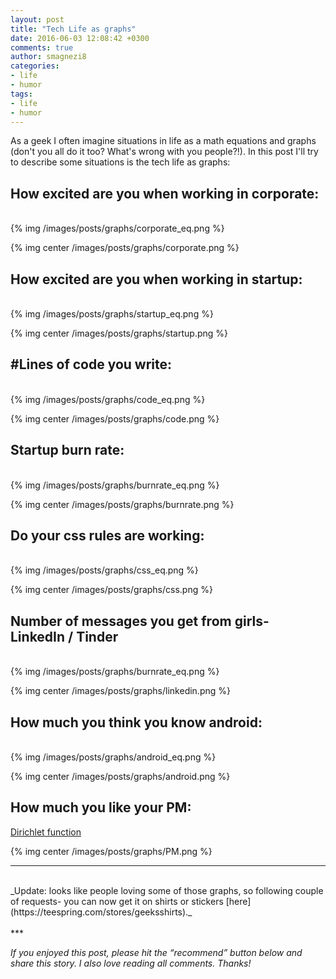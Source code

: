 ```yaml
---
layout: post
title: "Tech Life as graphs"
date: 2016-06-03 12:08:42 +0300
comments: true
author: smagnezi8
categories:
- life
- humor
tags:
- life
- humor
---
```


As a geek I often imagine situations in life as a math equations and graphs (don't you all do it too? What's wrong with you people?!). In this post I'll try to describe some situations is the tech life as graphs:
<!-- more -->


## How excited are you when working in corporate:
<br>
{% img /images/posts/graphs/corporate_eq.png %}

{% img center /images/posts/graphs/corporate.png %}


## How excited are you when working in startup:
<br>
{% img /images/posts/graphs/startup_eq.png %}

{% img center /images/posts/graphs/startup.png %}


## #Lines of code you write:
<br>
{% img /images/posts/graphs/code_eq.png %}

{% img center /images/posts/graphs/code.png %}


## Startup burn rate:
<br>
{% img /images/posts/graphs/burnrate_eq.png %}

{% img center /images/posts/graphs/burnrate.png %}


## Do your css rules are working:
<br>
{% img /images/posts/graphs/css_eq.png %}

{% img center /images/posts/graphs/css.png %}


## Number of messages you get from girls- LinkedIn / Tinder
<br>
{% img /images/posts/graphs/burnrate_eq.png %}

{% img center /images/posts/graphs/linkedin.png %}


## How much you think you know android:
<br>
{% img /images/posts/graphs/android_eq.png %}

{% img center /images/posts/graphs/android.png %}


## How much you like your PM:
[Dirichlet function](https://en.wikipedia.org/wiki/Nowhere_continuous_function#Dirichlet_function)

{% img center /images/posts/graphs/PM.png %}

***
<br>
_Update: looks like people loving some of those graphs, so following couple of requests- you can now get it on shirts or stickers [here](https://teespring.com/stores/geeksshirts)._
<br><br>
***
<br>

*If you enjoyed this post, please hit the “recommend” button below and share this story. I also love reading all comments. Thanks!*
